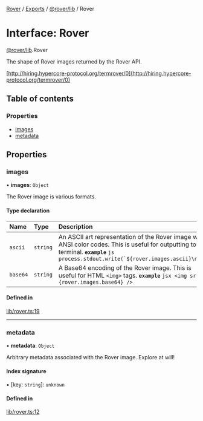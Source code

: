 [Rover](../README.md) / [Exports](../modules.md) / [@rover/lib](../modules/_rover_lib.md) / Rover

# Interface: Rover

[@rover/lib](../modules/_rover_lib.md).Rover

The shape of Rover images returned by the Rover API.

[http://hiring.hypercore-protocol.org/termrover/0](http://hiring.hypercore-protocol.org/termrover/0)

## Table of contents

### Properties

- [images](_rover_lib.Rover.md#images)
- [metadata](_rover_lib.Rover.md#metadata)

## Properties

### images

• **images**: `Object`

The Rover image is various formats.

#### Type declaration

| Name     | Type     | Description                                                                                                                                                                                 |
| :------- | :------- | :------------------------------------------------------------------------------------------------------------------------------------------------------------------------------------------ |
| `ascii`  | `string` | An ASCII art representation of the Rover image with ANSI color codes. This is useful for outputting to a terminal. **`example`** `` js process.stdout.write(`${rover.images.ascii}\n`);  `` |
| `base64` | `string` | A Base64 encoding of the Rover image. This is useful for HTML `<img>` tags. **`example`** `jsx <img src={rover.images.base64} /> `                                                          |

#### Defined in

[lib/rover.ts:19](https://github.com/kasperisager/rover/blob/09d897c/lib/rover.ts#L19)

---

### metadata

• **metadata**: `Object`

Arbitrary metadata associated with the Rover image. Explore at will!

#### Index signature

▪ [key: `string`]: `unknown`

#### Defined in

[lib/rover.ts:12](https://github.com/kasperisager/rover/blob/09d897c/lib/rover.ts#L12)
